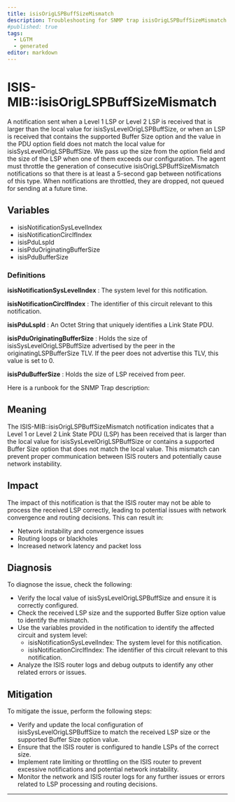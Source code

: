 ```yaml
---
title: isisOrigLSPBuffSizeMismatch
description: Troubleshooting for SNMP trap isisOrigLSPBuffSizeMismatch
#published: true
tags:
  - LGTM
  - generated
editor: markdown
---
```


# ISIS-MIB::isisOrigLSPBuffSizeMismatch 

A notification sent when a Level 1 LSP or Level
2 LSP is received that is larger than the local
value for isisSysLevelOrigLSPBuffSize, or when an
LSP is received that contains the supported Buffer Size
option and the value in the PDU option field does
not match the local value for isisSysLevelOrigLSPBuffSize.
We pass up the size from the option field and the
size of the LSP when one of them exceeds our configuration.
The agent must throttle the generation of
consecutive isisOrigLSPBuffSizeMismatch notifications
so that there is at least a 5-second gap
between notifications of this type.  When
notifications are throttled, they are dropped, not
queued for sending at a future time. 


## Variables


  - isisNotificationSysLevelIndex
  - isisNotificationCircIfIndex
  - isisPduLspId
  - isisPduOriginatingBufferSize
  - isisPduBufferSize 

### Definitions 


**isisNotificationSysLevelIndex** 
: The system level for this notification. 

**isisNotificationCircIfIndex** 
: The identifier of this circuit relevant to
this notification. 

**isisPduLspId** 
: An Octet String that uniquely identifies
a Link State PDU. 

**isisPduOriginatingBufferSize** 
: Holds the size of isisSysLevelOrigLSPBuffSize advertised
by the peer in the originatingLSPBufferSize TLV.
If the peer does not advertise this TLV, this
value is set to 0. 

**isisPduBufferSize** 
: Holds the size of LSP received from peer. 


Here is a runbook for the SNMP Trap description:

## Meaning

The ISIS-MIB::isisOrigLSPBuffSizeMismatch notification indicates that a Level 1 or Level 2 Link State PDU (LSP) has been received that is larger than the local value for isisSysLevelOrigLSPBuffSize or contains a supported Buffer Size option that does not match the local value. This mismatch can prevent proper communication between ISIS routers and potentially cause network instability.

## Impact

The impact of this notification is that the ISIS router may not be able to process the received LSP correctly, leading to potential issues with network convergence and routing decisions. This can result in:

* Network instability and convergence issues
* Routing loops or blackholes
* Increased network latency and packet loss

## Diagnosis

To diagnose the issue, check the following:

* Verify the local value of isisSysLevelOrigLSPBuffSize and ensure it is correctly configured.
* Check the received LSP size and the supported Buffer Size option value to identify the mismatch.
* Use the variables provided in the notification to identify the affected circuit and system level:
	+ isisNotificationSysLevelIndex: The system level for this notification.
	+ isisNotificationCircIfIndex: The identifier of this circuit relevant to this notification.
* Analyze the ISIS router logs and debug outputs to identify any other related errors or issues.

## Mitigation

To mitigate the issue, perform the following steps:

* Verify and update the local configuration of isisSysLevelOrigLSPBuffSize to match the received LSP size or the supported Buffer Size option value.
* Ensure that the ISIS router is configured to handle LSPs of the correct size.
* Implement rate limiting or throttling on the ISIS router to prevent excessive notifications and potential network instability.
* Monitor the network and ISIS router logs for any further issues or errors related to LSP processing and routing decisions.
---




